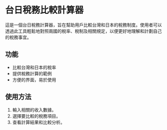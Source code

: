 # 台日稅務比較計算器

這是一個台日稅務計算器，旨在幫助用戶比較台灣和日本的稅務制度。使用者可以透過此工具輕鬆地對照兩國的稅率、稅制及相關規定，以便更好地理解和計劃自己的稅務事宜。

## 功能

- 比較台灣和日本的稅率
- 提供稅務計算的範例
- 方便的界面，易於使用

## 使用方法

1. 輸入相關的收入數據。
2. 選擇要比較的稅務項目。
3. 查看計算結果和比較分析。

